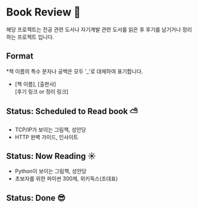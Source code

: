 # Book Review :wave:
해당 프로젝트는 전공 관련 도서나 자기계발 관련 도서를 읽은 후 후기를 남기거나 정리하는 프로젝트 입니다.

## Format
*책 이름의 특수 문자나 공백은 모두 '_'로 대체하여 표기합니다.
- [책 이름], [출판사]  
[후기 링크 or 정리 링크]

## Status: Scheduled to Read book ⛅
- TCP/IP가 보이는 그림책, 성안당
- HTTP 완벽 가이드, 인사이트

## Status: Now Reading ☀️
- Python이 보이는 그림책, 성안당
- 초보자를 위한 파이썬 300제, 위키독스(조대표)

## Status: Done 😎
